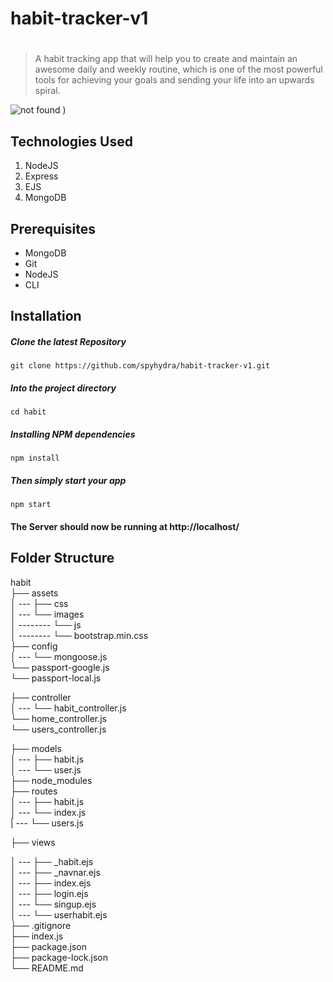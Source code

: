 # habit-tracker-v1
# 
> A habit tracking app that will help you to create and maintain an awesome daily and weekly routine, which is one of the most powerful tools for achieving your goals and sending your life into an upwards spiral.

![not found](https://user-images.githubusercontent.com/49969478/206452495-95c112b2-8a07-4192-80c6-e82bc152fa35.png)
)
## Technologies Used
1.  NodeJS
2.  Express
3.  EJS
4.  MongoDB

## Prerequisites
- MongoDB
- Git
- NodeJS
- CLI

## Installation

##### Clone the latest Repository

`git clone https://github.com/spyhydra/habit-tracker-v1.git`

##### Into the project directory

`cd habit`

##### Installing NPM dependencies

`npm install`

##### Then simply start your app

`npm start`

#### The Server should now be running at http://localhost/

## Folder Structure

habit <br>
├── assets <br>
│ --- ├── css <br>
│ --- └── images <br>
│ -------- └── js <br>
│ -------- └── bootstrap.min.css <br>
├── config <br>
│ --- └── mongoose.js <br>
      └── passport-google.js <br>
      └── passport-local.js <br>
      
├── controller <br>
│ --- └── habit_controller.js <br>
      └── home_controller.js  <br>
      └── users_controller.js <br>
 

├── models <br>
│ --- ├── habit.js <br>
│ --- └── user.js <br>
├── node_modules <br>
├── routes <br>
│ --- ├── habit.js <br>
│ --- └── index.js <br>
| --- └── users.js

├── views <br>

│ --- ├── _habit.ejs <br>
│ --- ├── _navnar.ejs <br>
│ --- ├── index.ejs <br>
│ --- ├── login.ejs <br>
│ --- └── singup.ejs <br>
│ --- └── userhabit.ejs <br>
├── .gitignore <br>
├── index.js <br>
├── package.json <br>
├── package-lock.json <br>
└── README.md <br>
